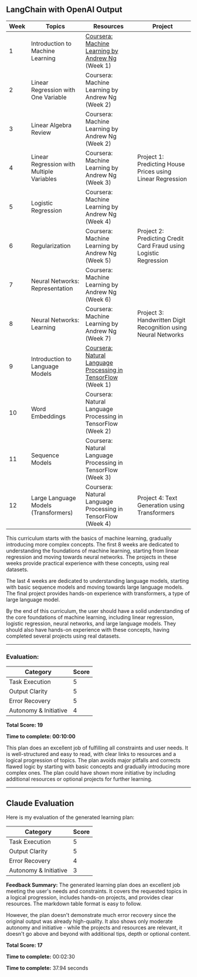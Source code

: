 ## LangChain with OpenAI Output

| Week | Topics | Resources | Project |
| --- | --- | --- | --- |
| 1 | Introduction to Machine Learning | [Coursera: Machine Learning by Andrew Ng](https://www.coursera.org/learn/machine-learning) (Week 1) | |
| 2 | Linear Regression with One Variable | Coursera: Machine Learning by Andrew Ng (Week 2) | |
| 3 | Linear Algebra Review | Coursera: Machine Learning by Andrew Ng (Week 2) | |
| 4 | Linear Regression with Multiple Variables | Coursera: Machine Learning by Andrew Ng (Week 3) | Project 1: Predicting House Prices using Linear Regression |
| 5 | Logistic Regression | Coursera: Machine Learning by Andrew Ng (Week 4) | |
| 6 | Regularization | Coursera: Machine Learning by Andrew Ng (Week 5) | Project 2: Predicting Credit Card Fraud using Logistic Regression |
| 7 | Neural Networks: Representation | Coursera: Machine Learning by Andrew Ng (Week 6) | |
| 8 | Neural Networks: Learning | Coursera: Machine Learning by Andrew Ng (Week 7) | Project 3: Handwritten Digit Recognition using Neural Networks |
| 9 | Introduction to Language Models | [Coursera: Natural Language Processing in TensorFlow](https://www.coursera.org/learn/natural-language-processing-tensorflow) (Week 1) | |
| 10 | Word Embeddings | Coursera: Natural Language Processing in TensorFlow (Week 2) | |
| 11 | Sequence Models | Coursera: Natural Language Processing in TensorFlow (Week 3) | |
| 12 | Large Language Models (Transformers) | Coursera: Natural Language Processing in TensorFlow (Week 4) | Project 4: Text Generation using Transformers |

This curriculum starts with the basics of machine learning, gradually introducing more complex concepts. The first 8 weeks are dedicated to understanding the foundations of machine learning, starting from linear regression and moving towards neural networks. The projects in these weeks provide practical experience with these concepts, using real datasets.

The last 4 weeks are dedicated to understanding language models, starting with basic sequence models and moving towards large language models. The final project provides hands-on experience with transformers, a type of large language model.

By the end of this curriculum, the user should have a solid understanding of the core foundations of machine learning, including linear regression, logistic regression, neural networks, and large language models. They should also have hands-on experience with these concepts, having completed several projects using real datasets.

---

### Evaluation:

| Category | Score |
| --- | --- |
| Task Execution | 5 |
| Output Clarity | 5 |
| Error Recovery | 5 |
| Autonomy & Initiative | 4 |

**Total Score: 19**

**Time to complete: 00:10:00**

This plan does an excellent job of fulfilling all constraints and user needs. It is well-structured and easy to read, with clear links to resources and a logical progression of topics. The plan avoids major pitfalls and corrects flawed logic by starting with basic concepts and gradually introducing more complex ones. The plan could have shown more initiative by including additional resources or optional projects for further learning.

---

## Claude Evaluation

Here is my evaluation of the generated learning plan:

| Category | Score |
| --- | --- |
| Task Execution | 5 |
| Output Clarity | 5 |  
| Error Recovery | 4 |
| Autonomy & Initiative | 3 |

**Feedback Summary:**
The generated learning plan does an excellent job meeting the user's needs and constraints. It covers the requested topics in a logical progression, includes hands-on projects, and provides clear resources. The markdown table format is easy to follow. 

However, the plan doesn't demonstrate much error recovery since the original output was already high-quality. It also shows only moderate autonomy and initiative - while the projects and resources are relevant, it doesn't go above and beyond with additional tips, depth or optional content.

**Total Score: 17**

**Time to complete:** 00:02:30

**Time to complete:** 37.94 seconds
